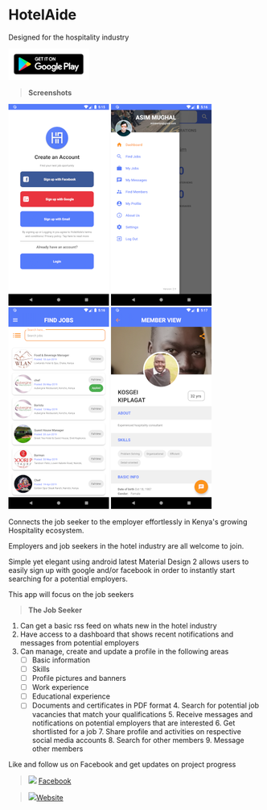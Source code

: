 # HotelAide

Designed for the  hospitality industry

[![](images/google.png)](https://play.google.com/store/apps/details?id=com.hotelaide)

>**Screenshots**

![](images/screen2.png) 
![](images/screen3.png) 
![](images/screen4.png) 
![](images/screen5.png) 


Connects the job seeker to the employer effortlessly in Kenya's growing Hospitality ecosystem.

Employers and job seekers in the hotel industry are all welcome to join.

Simple yet elegant using android latest Material Design 2 allows users to easily sign up with google and/or facebook in order to instantly start searching for a potential employers.

This app will focus on the job seekers

>**The Job Seeker**
    
   1. Can get a basic rss feed on whats new in the hotel industry
   2. Have access to a dashboard that shows recent notifications and messages from potential employers
   3. Can manage, create and update a profile in the following areas
        - [ ] Basic information
        - [ ] Skills
        - [ ] Profile pictures and banners
        - [ ] Work experience
        - [ ] Educational experience
        - [ ] Documents and certificates in PDF format
    4. Search for potential job vacancies that match your qualifications
    5. Receive messages and notifications on potential employers that are interested 
    6. Get shortlisted for a job
    7. Share profile and activities on respective social media accounts
    8. Search for other members
    9. Message other members

Like and follow us on Facebook and get updates on project progress

>[![](https://cdn6.aptoide.com/imgs/2/2/b/22b7282d7515ccb44de7f5cd4213c096_icon.png?w=240)](https://www.facebook.com/hotelAIDE) [Facebook](https://www.facebook.com/hotelAIDE)

>[![](https://www.kwarts.be/assets/front/images/website/icon-lng.png)](https://www.hotelaide.com)[Website](https://www.hotelaide.com)


 
